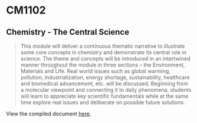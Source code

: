 # CM1102 #

## Chemistry - The Central Science ##

> This module will deliver a continuous thematic narrative to illustrate some core concepts in chemistry and demonstrate its central role in science. The theme and concepts will be introduced in an intertwined manner throughout the module in three sections – the Environment, Materials and Life. Real world issues such as global warming, pollution, industrialization, energy shortage, sustainability, healthcare and biomedical advancement, etc. will be discussed. Beginning from a molecular viewpoint and connecting it to daily phenomena, students will learn to appreciate key scientific fundamentals while at the same time explore real issues and deliberate on possible future solutions.

View the compiled document [here](https://github.com/jontmy/cm1102/blob/master/src/cm1102.pdf).
